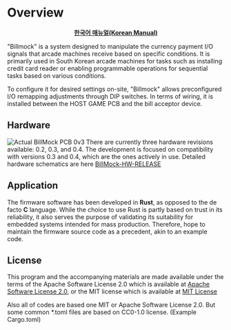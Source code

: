 <!--
SPDX-FileCopyrightText: © 2023 Jinwoo Park (pmnxis@gmail.com)

SPDX-License-Identifier: MIT OR Apache-2.0
-->

# Overview

<div><center><a style="font-weight:bold" href="https://billmock.gpark.biz">한국어 매뉴얼(Korean Manual)</a></center></div>

"Billmock" is a system designed to manipulate the currency payment I/O signals that arcade machines receive based on specific conditions. It is primarily used in South Korean arcade machines for tasks such as installing credit card reader or enabling programmable operations for sequential tasks based on various conditions.

To configure it for desired settings on-site, "Billmock" allows preconfigured I/O remapping adjustments through DIP switches. In terms of wiring, it is installed between the HOST GAME PCB and the bill acceptor device.

## Hardware
![Actual BillMock PCB 0v3](https://billmock.gpark.biz/images/BillMockPCB_0v4.jpg)
There are currently three hardware revisions available: 0.2, 0.3, and 0.4. The development is focused on compatibility with versions 0.3 and 0.4, which are the ones actively in use. Detailed hardware schematics are here
[BillMock-HW-RELEASE](https://github.com/pmnxis/BillMock-HW-RELEASE)

## Application
The firmware software has been developed in **Rust**, as opposed to the de facto **C** language. While the choice to use Rust is partly based on trust in its reliability, it also serves the purpose of validating its suitability for embedded systems intended for mass production. Therefore, hope to maintain the firmware source code as a precedent, akin to an example code.

## License

This program and the accompanying materials are made available under the terms of the Apache Software License 2.0 which is available at [Apache Software License 2.0](https://www.apache.org/licenses/LICENSE-2.0), or the MIT license which is available at [MIT License](https://opensource.org/licenses/MIT)

Also all of codes are based one MIT or Apache Software License 2.0. But some common *.toml files are based on CC0-1.0 license. (Example Cargo.toml)

